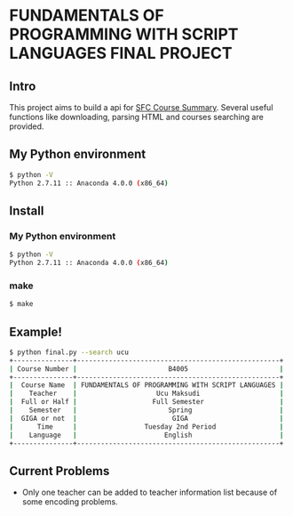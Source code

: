 # FUNDAMENTALS OF PROGRAMMING WITH SCRIPT LANGUAGES FINAL PROJECT
## Intro
This project aims to build a api for [SFC Course Summary](http://vu.sfc.keio.ac.jp/course_u/data/2016/title14_en.html).
Several useful functions like downloading, parsing HTML and courses searching are provided.

## My Python environment
```sh
$ python -V
Python 2.7.11 :: Anaconda 4.0.0 (x86_64)
```

## Install
### My Python environment
```sh
$ python -V
Python 2.7.11 :: Anaconda 4.0.0 (x86_64)
```
### make
```sh
$ make
```

## Example!
```sh
$ python final.py --search ucu
+---------------+---------------------------------------------------+
| Course Number |                       B4005                       |
+---------------+---------------------------------------------------+
|  Course Name  | FUNDAMENTALS OF PROGRAMMING WITH SCRIPT LANGUAGES |
|    Teacher    |                    Ucu Maksudi                    |
|  Full or Half |                   Full Semester                   |
|    Semester   |                       Spring                      |
|  GIGA or not  |                        GIGA                       |
|      Time     |                 Tuesday 2nd Period                |
|    Language   |                      English                      |
+---------------+---------------------------------------------------+
```
## Current Problems
- Only one teacher can be added to teacher information list because of some encoding problems.